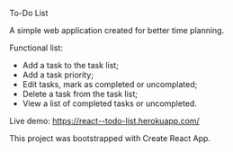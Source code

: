 To-Do List

A simple web application created for better time planning.

Functional list:

- Add a task to the task list;
- Add a task priority;
- Edit tasks, mark as completed or uncomplated;
- Delete a task from the task list;
- View a list of completed tasks or uncompleted.


Live demo: https://react--todo-list.herokuapp.com/


This project was bootstrapped with Create React App.
